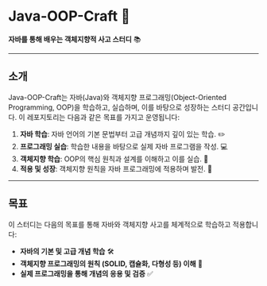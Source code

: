 # Java-OOP-Craft 🚀

**자바를 통해 배우는 객체지향적 사고 스터디** 📚

---

## 소개

Java-OOP-Craft는 자바(Java)와 객체지향 프로그래밍(Object-Oriented Programming, OOP)을 학습하고, 실습하며, 이를 바탕으로 성장하는 스터디 공간입니다. 이 레포지토리는 다음과 같은 목표를 가지고 운영됩니다:

1. **자바 학습**: 자바 언어의 기본 문법부터 고급 개념까지 깊이 있는 학습. ✏️
2. **프로그래밍 실습**: 학습한 내용을 바탕으로 실제 자바 프로그램을 작성. 💻
3. **객체지향 학습**: OOP의 핵심 원칙과 설계를 이해하고 이를 실습. 🧩
4. **적용 및 성장**: 객체지향 원칙을 자바 프로그래밍에 적용하며 발전. 🌱

---

## 목표

이 스터디는 다음의 목표를 통해 자바와 객체지향 사고를 체계적으로 학습하고 적용합니다:

- **자바의 기본 및 고급 개념 학습** 🛠️
- **객체지향 프로그래밍의 원칙 (SOLID, 캡슐화, 다형성 등) 이해** 🎯
- **실제 프로그래밍을 통해 개념의 응용 및 검증** ✅

